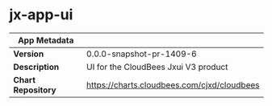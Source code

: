 # jx-app-ui

|App Metadata||
|---|---|
| **Version** | 0.0.0-snapshot-pr-1409-6 |
| **Description** | UI for the CloudBees Jxui V3 product |
| **Chart Repository** | https://charts.cloudbees.com/cjxd/cloudbees |
